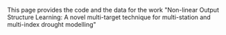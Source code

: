 This page provides the code and the data for the work "Non-linear Output Structure Learning: A novel multi-target technique for multi-station and multi-index drought modelling"
